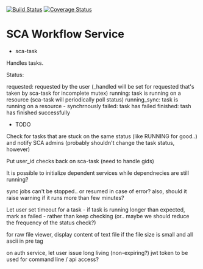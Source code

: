 [![Build Status](https://travis-ci.org/soichih/sca-wf.svg?branch=master)](https://travis-ci.org/soichih/sca-wf)
[![Coverage Status](https://coveralls.io/repos/github/soichih/sca-wf/badge.svg?branch=master)](https://coveralls.io/github/soichih/sca-wf?branch=master)

# SCA Workflow Service


* sca-task

Handles tasks.

Status:

requested: requested by the user (_handled will be set for requested that's taken by sca-task for incomplete mutex)
running: task is running on a resource (sca-task will periodically poll status)
running_sync: task is running on a resource - synchrnously
failed: task has failed
finished: tash has finished successfully

* TODO

Check for tasks that are stuck on the same status (like RUNNING for good..) and notify SCA admins (probably shouldn't change the task status, however)

Put user_id checks back on sca-task (need to handle gids)

It is possible to initialize dependent services while dependnecies are still running?

sync jobs can't be stopped.. or resumed in case of error? also, should it raise warning if it runs more than few minutes?

Let user set timeout for a task - if task is running longer than expected, mark as failed - rather than keep checking (or.. maybe we should reduce the frequency of the status check?)

for raw file viewer, display content of text file if the file size is small and all ascii in pre tag

on auth service, let user issue long living (non-expiring?) jwt token to be used for command line / api access?
